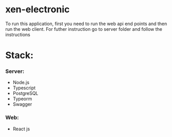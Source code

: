 # xen-electronic

To run this application, first you need to run the web api end points and then run the web client.
For futher instruction go to server folder and follow the instructions

# Stack:
### Server:
- Node.js
- Typescript
- PostgreSQL
- Typeorm
- Swagger

### Web:
- React js
